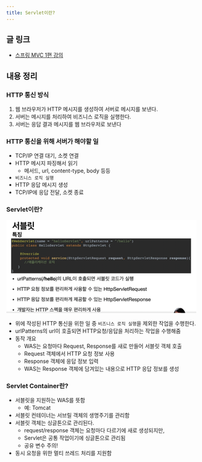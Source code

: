 ```yaml
---
title: Servlet이란?
---
```

## 글 링크
- [스프링 MVC 1편 강의](https://www.inflearn.com/course/%EC%8A%A4%ED%94%84%EB%A7%81-mvc-1/)
## 내용 정리
### HTTP 통신 방식
1. 웹 브라우저가 HTTP 메시지를 생성하여 서버로 메시지를 보낸다.
2. 서버는 메시지를 처리하여 비즈니스 로직을 실행한다.
3. 서버는 응답 결과 메시지를 웹 브라우저로 보낸다

### HTTP 통신을 위해 서버가 해야할 일 
- TCP/IP 연결 대기, 소켓 연결
- HTTP 메시지 파징해서 읽기
  - 메서드, url, content-type, body 등등
- `비즈니스 로직 실행`
- HTTP 응답 메시지 생성
- TCP/IP에 응답 전달, 소켓 종료

### Servlet이란?
![servlet.png](img/servlet.png)
- 위에 작성된 HTTP 통신을 위한 일 중 `비즈니스 로직 실행`을 제외한 작업을 수행한다.
- urlPatterns의 url이 호출되면 HTTP요청/응답을 처리하는 작업을 수행해줌
- 동작 개요
  - WAS는 요청마다 Request, Response를 새로 만들어 서블릿 객체 호출
  - Request 객체에서 HTTP 요청 정보 사용
  - Response 객체에 응답 정보 입력
  - WAS는 Response 객체에 담겨있는 내용으로 HTTP 응답 정보를 생성

### Servlet Container란?
- 서블릿을 지원하는 WAS를 뜻함
  - 예: Tomcat
- 서블릿 컨테이너는 서브릴 객체의 생명주기를 관리함
- 서블릿 객체는 싱글톤으로 관리된다.
  - request/response 객체는 요청마다 다르기에 새로 생성되지만,
  - Servlet은 공통 작업이기에 싱글톤으로 관리됨 
  - 공유 변수 주의!
- 동시 요청을 위한 멀티 쓰레드 처리를 지원함